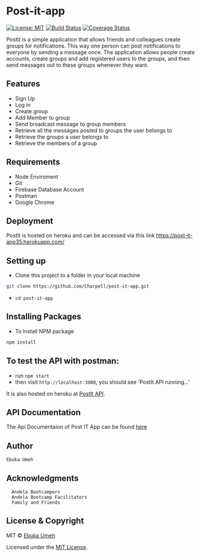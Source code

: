 # Post-it-app
[![License: MIT](https://img.shields.io/badge/License-MIT-brightgreen.svg)](https://choosealicense.com/licenses/mit/)
[![Build Status](https://travis-ci.org/Charpell/post-it-app.svg?branch=Google_Signup_Refactor)](https://travis-ci.org/Charpell/post-it-app) [![Coverage Status](https://coveralls.io/repos/github/Charpell/post-it-app/badge.svg?branch=Google_Signup_Refactor)](https://coveralls.io/github/Charpell/post-it-app?branch=Badges)

PostIt is a simple application that allows friends and colleagues create groups for notifications. This way one person can post notifications to everyone by sending a message once. The application allows people create accounts, create groups and add registered users to the groups, and then send messages out to these groups whenever they want.

## Features
+ Sign Up
+ Log in
+ Create group
+ Add Member to group
+ Send broadcast message to group members
+ Retrieve all the messages posted to groups the user belongs to
+ Retrieve the groups a user belongs to
+ Retrieve the members of a group

## Requirements
+ Node Enviroment 
+ Git 
+ Firebase Database Account
+ Postman
+ Google Chrome 


## Deployment
 PostIt is hosted on heroku and can be accessed via this link
        https://post-it-app35.herokuapp.com/


## Setting up
+ Clone this project to a folder in your local machine
```bash
git clone https://github.com/Charpell/post-it-app.git
```
+ ```cd post-it-app```

## Installing Packages
+ To Install NPM package
```bash 
npm install
```

## To test the API with postman:
+ run ```npm start```
+ then visit ```http://localhost:3000```, you should see 'PostIt API running...' 

It is also hosted on heroku at <a href="https://post-it-app35.herokuapp.com//" target="_blank">PostIt API</a>.

## API Documentation
The Api Documentaion of Post IT App can be found [here](http://docs.postit7.apiary.io/#reference/0/login-a-new-user)

## Author
    Ebuka Umeh

## Acknowledgments
      Andela Bootcampers
      Andela Bootcamp Facilitators
      Family and Friends

## License & Copyright
MIT © [Ebuka Umeh](https://github.com/Charpell)

Licensed under the [MIT License](LICENSE).
